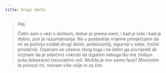 ```yaml
---
title: Drugi dečki
---
```


> Hej,
>
> Četiri sam u vezi s dečkom, dobar je prema meni, i kad je loše i kad je dobro, pun je razumijevanja. No u posljednje vrijeme primjećujem da mi se počinju sviđati drugi dečki, ambiciozniji, sigurniji u sebe, fizički privlačniji. Osjećam se užasno zbog toga i ne želim ga povrijediti ali ni(znam da je sebično) riskirati da izgubim nekoga tko me (milijun puta dokazano) bezuvjetno voli. Možda je ovo samo faza? Moooolim te pomozi mi, nemam više volje ni za čim.
